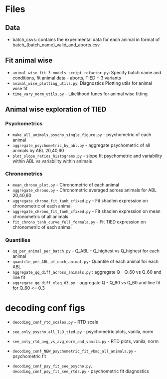 # Files
## Data
- batch_csvs: contains the experimental data for each animal in format of batch_{batch_name}_valid_and_aborts.csv

## Fit animal wise
- `animal_wise_fit_3_models_script_refactor.py`: Specify batch name and conditions, fit animal data - aborts, TIED + 3 variants
- `animal_wise_plotting_utils.py`:  Diagnostics Plotting utils for animal wise fit
- `time_vary_norm_utils.py`  - Likelihood funcs for animal wise fitting

##  Animal wise exploration of TIED

### Psychometrics
- `make_all_animals_psycho_single_figure.py` - psychometric of each animal
- `aggregate_psychometric_by_abl.py` - aggregate psychometric of all animals by ABL 20,40,60
- `plot_slope_ratios_histograms.py` - slope fit psychometric and variability within ABL vs variability within animals

### Chronometrics
- `mean_chrono_plot.py` - Chronometric of each animal
- `aggregate_chrono.py` - Chronometric averaged across animals for ABL 20,40,60
- `aggregate_chrono_fit_tanh_cfixed.py` - Fit shadlen expression on chronometric of each animal
- `aggregate_chrono_fit_tanh_cfixed.py` - Fit shadlen expression on mean chronometric of all animals
- `fit_chrono_tanh_curve_full_formula.py` -  Fit TIED expression on chronometric of each animal

### Quantilies
- `qq_per_animal_per_batch.py` - Q_ABL - Q_highest vs Q_highest for each animal
- `quantile_per_ABL_of_each_animal.py`- Quantile of each animal for each ABL
- `aggregate_qq_diff_across_animals.py` : aggregate Q - Q_60 vs Q_60 and line fit
- `aggregate_qq_diff_xleq_03.py`  - aggregate Q - Q_60 vs Q_60 and line fit for Q_60 <= 0.3



# decoding conf figs
- `decoding_conf_rtd_scales.py` - RTD scale
- `see_only_psycho_all_ILD_tied.py` - psychometric plots, vanila, norm
- `see_only_rtd_avg_vs_avg_norm_and_vanila.py` - RTD plots, vanila, norm

- `decoding_conf_NEW_psychometric_fit_vbmc_all_animals.py` - psychometric fit
- `decoding_conf_psy_fit_see_psycho.py`, `decoding_conf_psy_fit_see_rtds.py` - psychometric fit diagnostics